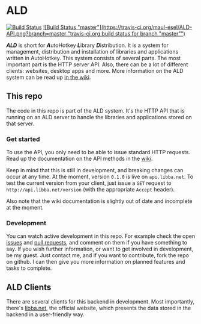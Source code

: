 # ALD
[![Build Status](https://travis-ci.org/maul-esel/ALD-API.png "travis-ci.org build status")](http://travis-ci.org/maul-esel/ALD-API)
[![Build Status "master"](https://travis-ci.org/maul-esel/ALD-API.png?branch=master "travis-ci.org build status for branch "master"")](http://travis-ci.org/maul-esel/ALD-API)

***ALD*** is short for ***A***utoHotkey ***L***ibrary ***D***istribution. It is a system for management, distribution and installation of libraries and applications written in AutoHotkey.
This system consists of several parts. The most important part is the HTTP server API. Also, there can be a lot of different clients: websites, desktop apps and more.
More information on the ALD system can be read up [in the wiki](https://github.com/maul-esel/ALD-API/wiki/The-ALD-model).

## This repo
The code in this repo is part of the ALD system. It's the HTTP API that is running on an ALD server to handle the libraries and applications stored on that server.

### Get started
To use the API, you only need to be able to issue standard HTTP requests. Read up the documentation on the API methods in the [wiki](https://github.com/maul-esel/ALD-API/wiki).

Keep in mind that this is still in development, and breaking changes can occur at any time. At the moment, version `0.1.0` is live on `api.libba.net`. To test the current version from your client,
just issue a `GET` request to `http://api.libba.net/version` (with the appropriate `Accept` header).

Also note that the wiki documentation is slightly out of date and incomplete at the moment.

### Development
You can watch active development in this repo. For example check the open [issues](https://github.com/maul-esel/ALD-API/issues) and [pull requests](https://github.com/maul-esel/ALD-API/issues), and comment on them if you have something to say.
If you wish further information, or want to get involved in development, be my guest. Just contact me, and if you want to contribute, fork the repo on github. I can then give you more information on planned features and tasks to complete.

## ALD Clients
There are several clients for this backend in development. Most importantly, there's [libba.net](http://libba.net), the official website, which presents the data stored in the backend in a user-friendly way.